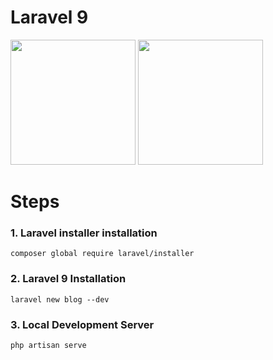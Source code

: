 # Laravel 9

<img src="https://res.cloudinary.com/practicaldev/image/fetch/s--MANribW3--/c_imagga_scale,f_auto,fl_progressive,h_900,q_auto,w_1600/https://dev-to-uploads.s3.amazonaws.com/uploads/articles/gimjzd9ka9qwdsmvhb7c.png" width="200" height="200">

<img src="https://encrypted-tbn0.gstatic.com/images?q=tbn:ANd9GcSct6OLpgnTr1uquKn3x5xc2egLaO87f3ZFJgAMdIJ4nksoPkvjieHuu5WTyF2RLKOkYyo&usqp=CAU" width="200" height="200">

# Steps 

### 1. Laravel installer installation 

	composer global require laravel/installer

### 2. Laravel 9 Installation 

	laravel new blog --dev


### 3. Local Development Server

	php artisan serve